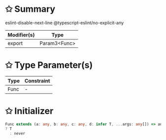 # &#10025; Summary

eslint-disable-next-line @typescript-eslint/no-explicit-any

| Modifier(s)                            | Type                     |
|----------------------------------------|--------------------------|
| export | Param3&lt;Func&gt; |

# &#10025; Type Parameter(s)

| Type | Constraint |
| ---- | ---------- |
| Func | -          |

# &#10025; Initializer

```ts
Func extends (a: any, b: any, c: any, d: infer T, ...args: any[]) => any
? T
  : never
```